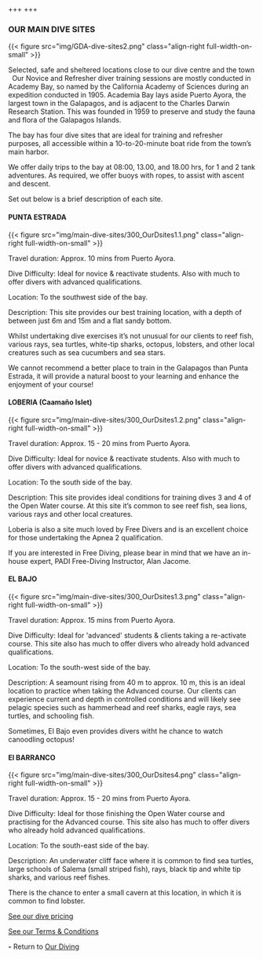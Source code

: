 +++
+++

### OUR MAIN DIVE SITES

{{< figure src="img/GDA-dive-sites2.png" class="align-right full-width-on-small" >}}

<span class="strapline">Selected, safe and sheltered locations close to our dive centre and the town</span>
 
Our Novice and Refresher diver training sessions are mostly conducted in Academy Bay, so named by the California Academy of Sciences during an expedition conducted in 1905.  Academia Bay lays aside Puerto Ayora, the largest town in the Galapagos, and is adjacent to the Charles Darwin Research Station.  This was founded in 1959 to preserve and study the fauna and flora of the Galapagos Islands.

The bay has four dive sites that are ideal for training and refresher purposes, all accessible within a 10-to-20-minute boat ride from the town’s main harbor.

We offer daily trips to the bay at 08:00, 13.00, and 18.00 hrs, for 1 and 2 tank adventures.  As required, we offer buoys with ropes, to assist with ascent and descent.

Set out below is a brief description of each site.

#### PUNTA ESTRADA

{{< figure src="img/main-dive-sites/300_OurDsites1.1.png" class="align-right full-width-on-small" >}}

Travel duration:  Approx. 10 mins from Puerto Ayora.

Dive Difficulty:  Ideal for novice & reactivate students. Also with much to offer divers with advanced qualifications.

Location:  To the southwest side of the bay.

Description:  This site provides our best training location, with a depth of between just 6m and 15m and a flat sandy bottom.  

Whilst undertaking dive exercises it’s not unusual for our clients to reef fish, various rays, sea turtles, white-tip sharks, octopus, lobsters, and other local creatures such as sea cucumbers and sea stars. 

We cannot recommend a better place to train in the Galapagos than Punta Estrada, it will provide a natural boost to your learning and enhance the enjoyment of your course!


<div class="grey-bar"></div>

#### LOBERIA (Caamaño Islet)

{{< figure src="img/main-dive-sites/300_OurDsites1.2.png" class="align-right full-width-on-small" >}}

Travel duration: Approx. 15 - 20 mins from Puerto Ayora.

Dive Difficulty: Ideal for novice & reactivate students. Also with much to offer divers with advanced qualifications.

Location: To the south side of the bay.

Description: This site provides ideal conditions for training dives 3 and 4 of the Open Water course.  At this site it’s common to see reef fish, sea lions, various rays and other local creatures.

Loberia is also a site much loved by Free Divers and is an excellent choice for those undertaking the Apnea 2 qualification. 

 If you are interested in Free Diving, please bear in mind that we have an in-house expert, PADI Free-Diving Instructor, Alan Jacome.

<div class="grey-bar"></div>

#### EL BAJO

{{< figure src="img/main-dive-sites/300_OurDsites1.3.png" class="align-right full-width-on-small" >}}

Travel duration: Approx. 15 mins from Puerto Ayora.

Dive Difficulty: Ideal for 'advanced' students & clients taking a re-activate course. This site also has much to offer divers who already hold advanced qualifications.

Location: To the south-west side of the bay.

Description:  A seamount rising from 40 m to approx. 10 m, this is an ideal location to practice when taking the Advanced course. Our clients can experience current and depth in controlled conditions and will likely see pelagic species such as hammerhead and reef sharks, eagle rays, sea turtles, and schooling fish.

Sometimes, El Bajo even provides divers witht he chance to watch canoodling octopus!

<div class="grey-bar"></div>

#### El BARRANCO

{{< figure src="img/main-dive-sites/300_OurDsites4.png" class="align-right full-width-on-small" >}}

Travel duration: Approx. 15 - 20 mins from Puerto Ayora.

Dive Difficulty: Ideal for those finishing the Open Water course and practising for the Advanced course.  This site also has much to offer divers who already hold advanced qualifications.

Location: To the south-east side of the bay.

Description:  An underwater cliff face where it is common to find sea turtles, large schools of Salema (small striped fish), rays, black tip and white tip sharks, and various reef fishes.  

There is the chance to enter a small cavern at this location, in which it is common to find lobster.



<div class="grey-bar"></div>

[See our dive pricing](/our-diving/our-prices)

[See our Terms & Conditions](/about/terms-and-conditions)

**-**
Return to [Our Diving](/our-diving/our-diving)